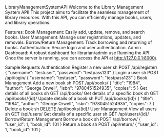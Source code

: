 LibraryManagementSystemAPI
Welcome to the Library Management System API! This project aims to facilitate the seamless management of library resources. With this API, you can efficiently manage books, users, and library operations.

Features:
Book Management: Easily add, update, remove, and search books.
User Management: Manage user registrations, updates, and removals.
Borrow/Return Management: Track borrowing and returning of books.
Authentication: Secure login and user authentication.
Admin Dashboard: A robust dashboard for librarian/admin use
Running the API
Once the server is running, you can access the API at http://127.0.0.1:8000/.

Sample Requests
Authentication
Register a new user
sh
POST /api/register/
{
  "username": "testuser",
  "password": "testpass123"
}
Login a user
sh
POST /api/login/
{
  "username": "testuser",
  "password": "testpass123"
}
Book Management
Add a new book
sh
POST /api/books/
{
  "title": "1984",
  "author": "George Orwell",
  "isbn": "9780451524935",
  "copies": 5
}
Get details of all books
sh
GET /api/books/
Get details of a specific book
sh
GET /api/books/{id}/
Update details of a book
sh
PUT /api/books/{id}/
{
  "title": "1984",
  "author": "George Orwell",
  "isbn": "9780451524935",
  "copies": 7
}
Delete a book
sh
DELETE /api/books/{id}/
User Management
View all users
sh
GET /api/users/
Get details of a specific user
sh
GET /api/users/{id}/
Borrow/Return Management
Borrow a book
sh
POST /api/borrow/
{
  "user_id": 1,
  "book_id": 101
}
Return a book
sh
POST /api/return/
{
  "user_id": 1,
  "book_id": 101
}    
